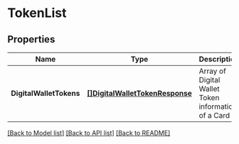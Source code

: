 # TokenList

## Properties
Name | Type | Description | Notes
------------ | ------------- | ------------- | -------------
**DigitalWalletTokens** | [**[]DigitalWalletTokenResponse**](digital_wallet_token_response.md) | Array of Digital Wallet Token information of a Card | [optional] [default to null]

[[Back to Model list]](../README.md#documentation-for-models) [[Back to API list]](../README.md#documentation-for-api-endpoints) [[Back to README]](../README.md)

